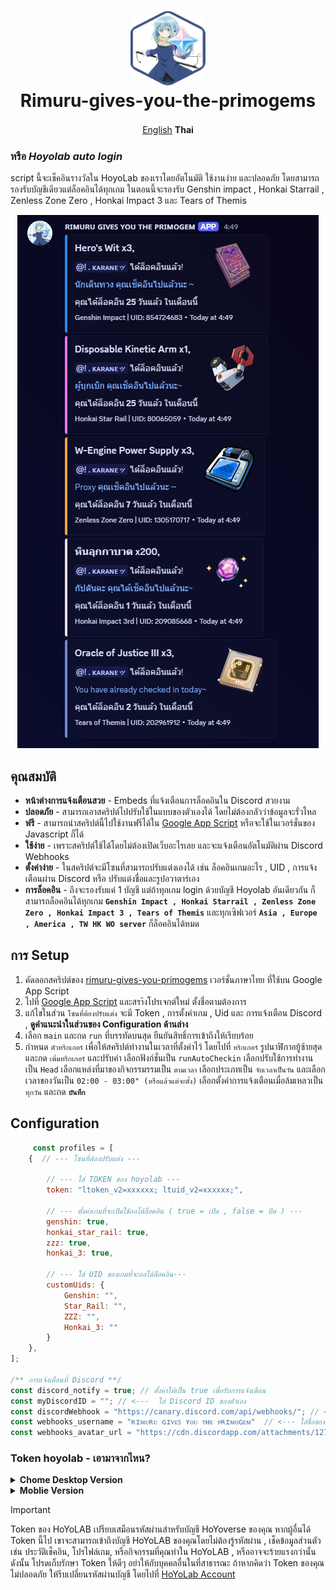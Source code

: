 <h1 align="center">
    <img width="120" height="120"src="asset/logo.png" alt=""><br>
    Rimuru-gives-you-the-primogems
</h1>

<p align= "center">
        <a href="/README.md">English</a>   <b>Thai</b>　
    
### หรือ *Hoyolab auto login*
script นี้จะเช็คอินรางวัลใน HoyoLab ของเราโดยอัตโนมัติ ใช้งานง่าย และปลอดภัย โดยสามารถรองรับบัญชีเดียวแต่ล็อคอินได้ทุกเกม  ในตอนนี้จะรองรับ Genshin impact , Honkai Starrail , Zenless Zone Zero , Honkai Impact 3 และ Tears of Themis 
<p align="center"><img src="asset/Thai_Notification_webhook.png"></p>

 ## คุณสมบัติ
 * **หน้าต่างการแจ้งเตือนสวย** - Embeds ที่แจ้งเตือนการล็อคอินใน Discord สวยงาม
 * **ปลอดภัย** - สามารถเอาสคริปต์ไปปรับใช้ในแบบของตัวเองได้ โดยไม่ต้องกลัวว่าข้อมูลจะรั่วไหล
 *  **ฟรี** - สามารถนำสคริปต์นี้ไปใช้งานฟรีได้ใน [Google App Script](https://script.google.com/home/start)  หรือจะใช้ในเวอร์ชั่นของ Javascript ก็ได้ 
 *  **ใช้ง่าย** - เพราะสคริปต์ใช้ได้โดยไม่ต้องเปิดเว็บอะไรเลย และจะแจ้งเตือนอัตโนมัติผ่าน Discord Webhooks
 *  **ตั้งค่าง่าย** - ในสคริปต์จะมีโซนที่สามารถปรับแต่งเองได้ เช่น ล็อคอินเกมอะไร , UID , การแจ้งเตือนผ่าน Discord หรือ ปรับแต่งชื่อและรูปอวาตาร์เอง
 *  **การล็อคอิน** - ถึงจะรองรับแค่ 1 บัญชี แต่ถ้าทุกเกม login ด้วยบัญชี Hoyolab อันเดียวกัน ก็สามารถล็อคอินได้ทุกเกม **`Genshin Impact , Honkai Starrail , Zenless Zone Zero , Honkai Impact 3 , Tears of Themis`** และทุกเซิฟเวอร์ **`Asia , Europe , America , TW HK WO server`** ก็ล็อคอินได้หมด

        
## การ Setup
1. คัดลอกสคริปต์ของ [rimuru-gives-you-primogems](gs/Thai_Rimuru-gives-you-the-primogems.js) เวอร์ชั่นภาษาไทย ที่ใช้บน Google App Script
2. ไปที่ [Google App Script](https://github.com) และสรา้งโปรเจกต์ใหม่ ตั้งชื่อตามต้องการ
3. แก้ไขในส่วน `โซนที่ต้องปรับแต่ง` จะมี Token , การตั้งค่าเกม , Uid และ การแจ้งเตือน Discord , **ดูคำแนะนำในส่วนของ Configuration ด้านล่าง**
4. เลือก `main` และกด `run` ที่บรรทัดบนสุด ยืนยันสิทธิ์การเข้าถึงให้เรียบร้อย
5. กำหนด `ตัวทริกเกอร์` เพื่อให้สคริปต์ทำงานในเวลาที่ตั้งค่าไว้ โดยไปที่ `ทริกเกอร์` รูปนาฬิกาอยู้ซ้ายสุด และกด `เพิ่มทริกเกอร์` และปรับค่า เลือกฟังก์ชั่นเป็น `runAutoCheckin` เลือกปรับใช้การทำงานเป็น `Head` เลือกแหล่งที่มาของกิจกรรมรรมเป็น `ตามเวลา` เลือกประเภทเป็น `จับเวลาเป็นวัน` และเลือกเวลาของวันเป็น `02:00 - 03:00" (หรือแล้วแต่จะตั้ง)` เลือกตั้งค่าการแจ้งเตือนเมื่อล้มเหลวเป็น `ทุกวัน`  และกด **`บันทึก`**

## Configuration
```Javascript 
     const profiles = [
    {  // --- โซนที่ต้องปรับแต่ง ---

        // --- ใส่ TOKEN ของ hoyolab ---
        token: "ltoken_v2=xxxxxx; ltuid_v2=xxxxxx;", 

        // --- ตั้งค่าเกมที่จะเปิดใช้ออโต้ล็อคอิน ( true = เปิด , false = ปิด ) ---
        genshin: true,
        honkai_star_rail: true,
        zzz: true,
        honkai_3: true,

        // --- ใส่ UID ของเกมที่จะออโต้ล็อคอิน---
        customUids: {
            Genshin: "",
            Star_Rail: "",
            ZZZ: "",
            Honkai_3: ""
        }
    },
];

/** การแจ้งเตือนที่ Discord **/
const discord_notify = true; // ตั้งค่าให้เป็น true เพื่อรับการแจ้งเตือน
const myDiscordID = ""; // <---  ใส่ Discord ID ของตัวเอง
const discordWebhook = "https://canary.discord.com/api/webhooks/"; // <--- ใส่ Webhook URL
const webhooks_username = "ʀɪᴍᴜʀᴜ ɢɪᴠᴇꜱ ʏᴏᴜ ᴛʜᴇ ᴘʀɪᴍᴏɢᴇᴍ"  // <--- ใส่ชื่อของ Webhooks
const webhooks_avatar_url = "https://cdn.discordapp.com/attachments/1276433865375879199/1277718573439127572/image.png?ex=66ce2fa6&is=66ccde26&hm=0e32ea05e2b673c64ae1bfc310bd5e045875a6d5798c768c18f877929922540a&"  // <--- ใส่รูปภาพของ webhooks
```
### Token hoyolab - เอามาจากไหน?

<details>
<summary><b> Chome Desktop Version</b></summary>
<br>

1. **Go to Web** - นั้นเราสามารถดึงออกมาจากเบราเซอร์ได้โดยการเข้าไปที่ [เว็บทางการของ HoyoLab](https://www.hoyolab.com)

2. **Login** - จากนั้นทำการล็อคอินเว็บให้เรียบร้อย

3. **Developer tools** - เปิด Developer tools โดยไปที่ `รูปไอคอน 3` จุดของแอปเบราว์เซอร์มุมขวาบน > `More tools` > `Developer tools` หรือกด `F12` ก็ได้

4. **Cookies** - ไปที่หมวดของ `Application` และเลื่อนลงมาดูที่ `storage` > `cookies` > `https://hoyolab.com/home`  จากนั้นทำการค้นหา `lt` ที่ช่อง `filter`

5. **Token** - จากนั้นจะเห็น`ltoken_v2` ( กรอบสีเหลือง ) และ `ltuid_2 ` ( กรอบสีแดง ) ที่ช่องของ `NAME` เหมือนในภาพด้านล่าง

6. **Config** - ให้คัดลอก `ltoken_v2` และ `ltuid_v2` ที่แสดงในช่องของ `value` บรรทัดใดก็ได้มาอย่างละ 1 บรรทัด และนำไปใส่ในช่อง [Config](https://github.com/Nattapat2871/HoyoverseGames-auto-login/blob/main/README_TH.md#configuration)
   และวาง token ไว้ในช่อง
     `token: "ltoken_v2=xxxxxx; ltuid_v2=xxxxxx;", `
   
 <p align="center"><img src="asset/token-pc.png"></p>
</details>

<details>
<summary><b> Moblie Version</b></summary>
<br>

#### เนื่องจากแอป `Chome Moblie` ไม่มี `Developer tools` ดังนั้น ต้องเปลี่ยนไปใช้ **`Kiwi browser`** และใช้ **Extension `Cookie Editor`** <br>

* **Kiwi browser** - คือเว็บเบราว์เซอร์สำหรับใช้งานบนระบบปฏิบัติการ Android พัฒนาขึ้นโดยใช้พื้นฐานจาก Chromium ซึ่งเป็นโครงการโอเพนซอร์สตัวเดียวกับที่ Google Chrome ใช้ มีจุดเด่นคือ สามารถรองรับการใช้งาน **ส่วนขยาย (Extensions)** ส่วนใหญ่ที่มีอยู่บน [Chrome Web Store](https://chromewebstore.google.com/) โดยตรงบนมือถือ Andiord  ได้
  
1. **ติดตั้ง Kiwi browser** - สามารถติดตั้ง **Kiwi browser**  ได้ใน  [play Store](https://play.google.com/store/apps/details?id=secure.unblock.unlimited.proxy.snap.hotspot.shield&pcampaignid=web_share)

2. **Extension** - เมื่อโหลดเสร็จแล้วให้เข้าไปที่แอป และไปที่ `เพิ่มเติม ( ขีด 3 ขีด )` อยู่มุมขวาบนของแอป > `Extension` > `Find&install Extension` จากนั้นค้นหาว่า [Cookie-Editor](https://addons.mozilla.org/th/firefox/addon/cookie-editor/) ตามภาพด้านล่าง และกด `Add to kiwi` > `install`

3. **Go To Web** - เมื่อติดตั้งส่วนขยายแล้วให้เข้าไปที่ [เว็บทางการของ hoyolab](https://www.hoyolab.com)  และให้ล็อคอินให้เรียบร้อย

4. **Token** - กดไปที่ `kiwi Extensions` ไอคอนสี่เหลี่ยมฝั่งซ้ายของไอคอน 3 ขีด ที่อยู่ขวาบนของแอป > `Cookie-Editor` จากนั่นจะเห็น `cookies` ทั้งหมดบนเว็บนี้ ให้เลื่อนหา `ltoken_v2` และ `ltuid_v2`

5. **Config** - ให้คัดลอก `ltoken_v2` และ `ltuid_v2` ที่แสดงในช่อง `value` และนำไปใส่ในช่อง [Config](https://github.com/Nattapat2871/HoyoverseGames-auto-login/blob/main/README_TH.md#configuration)
   และวาง token ไว้ในช่อง
     `token: "ltoken_v2=xxxxxx; ltuid_v2=xxxxxx;", `


> **iOS** - ยังไม่มีวิธีดู `token` จากมือถือเพราะข้อจำกัดของ iOS ไม่อนุญาต และไม่มีแอปที่รองรับ `developer tools` เลย
 
<p align="center"><img src="asset/token-mobile.png"></p>
</details>

> [!IMPORTANT]
> Token ของ HoYoLAB เปรียบเสมือนรหัสผ่านสำหรับบัญชี HoYoverse ของคุณ
> หากผู้อื่นได้ Token นี้ไป เขาจะสามารถเข้าถึงบัญชี HoYoLAB ของคุณโดยไม่ต้องรู้รหัสผ่าน , เช็คข้อมูลส่วนตัว เช่น ประวัติเช็คอิน, โปรไฟล์เกม, หรือกิจกรรมที่คุณทำใน HoYoLAB , หรืออาจจะร้ายแรงกว่านั้น
> ดังนั้น โปรดเก็บรักษา Token ให้ดีๆ อย่าให้กับบุคคลอื่นในที่สาธารณะ
> ถ้าหากคิดว่า Token ของคุณ ไม่ปลอดภัย ให้รีบเปลี่ยนรหัสผ่านบัญชี โดยไปที่ [HoYoLab Account](https://account.hoyolab.com)


